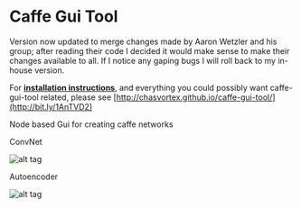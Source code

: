 Caffe Gui Tool
==============
Version now updated to merge changes made by Aaron Wetzler and his group; after reading their code I decided it would make sense to make their changes available to all. If I notice any gaping bugs I will roll back to my in-house version.


For [**installation instructions**](http://bit.ly/1AnTVD2), and everything you could possibly want caffe-gui-tool related, please see [http://chasvortex.github.io/caffe-gui-tool/](http://bit.ly/1AnTVD2)

Node based Gui for creating caffe networks

ConvNet

![alt tag](https://camo.githubusercontent.com/31e4f9dd627afa62bb0366eae79e9254dfb94934/68747470733a2f2f646c2e64726f70626f7875736572636f6e74656e742e636f6d2f752f31303836303234342f676875622f53637265656e73686f7425323066726f6d253230323031342d31302d31392532303133253341333025334132312e706e67)

Autoencoder

![alt tag](https://camo.githubusercontent.com/d28a002ce2c7139877f2c1e8fa3f935ed57fa055/68747470733a2f2f646c2e64726f70626f7875736572636f6e74656e742e636f6d2f752f31303836303234342f676875622f53637265656e73686f7425323066726f6d253230323031342d31302d31392532303133253341333025334131352e706e67)
